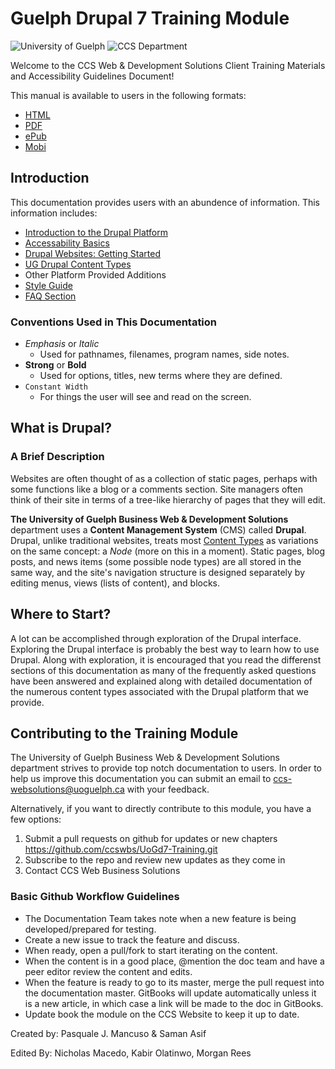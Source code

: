 # Guelph Drupal 7 Training Module
![University of Guelph](cover_small.jpg)
![CCS Department](images/CCS_logo1_black.gif)

Welcome to the CCS Web & Development Solutions Client Training Materials and Accessibility Guidelines Document!

This manual is available to users in the following formats:

* [HTML](https://www.gitbook.com/read/book/ccswbs/uog-drupal-training)
* [PDF](https://www.gitbook.com/download/pdf/book/ccswbs/uog-drupal-training)
* [ePub](https://www.gitbook.com/download/epub/book/ccswbs/uog-drupal-training)
* [Mobi](https://www.gitbook.com/download/mobi/book/ccswbs/uog-drupal-training)

## Introduction
This documentation provides users with an abundence of information. This information includes:
* [Introduction to the Drupal Platform](Drupal_Features_Terms_Acroynms.md)
* [Accessability Basics](accessibility-guide/AccessibilityBasics.md)
* [Drupal Websites: Getting Started](basicbeginner.md)
* [UG Drupal Content Types](ugcontenttypes.md)
* Other Platform Provided Additions
* [Style Guide](styleguide.md)
* [FAQ Section](FreqAQ.md)

### Conventions Used in This Documentation

* *Emphasis* or *Italic*
    * Used for pathnames, filenames, program names, side notes.
* **Strong** or __Bold__
    * Used for options, titles, new terms where they are defined.
* `Constant Width`
    * For things the user will see and read on the screen.

## What is Drupal?
### A Brief Description
Websites are often thought of as a collection of static pages, perhaps with some functions like a blog or a comments section. Site managers often think of their site in terms of a tree-like hierarchy of pages that they will edit.

**The University of Guelph Business Web & Development Solutions** department uses a **Content Management System** (CMS) called **Drupal**. Drupal, unlike traditional websites, treats most [Content Types](Drupal_Features_Terms_Acroynms.md#Content-Type) as variations on the same concept: a *Node* (more on this in a moment). Static pages, blog posts, and news items (some possible node types) are all stored in the same way, and the site's navigation structure is designed separately by editing menus, views (lists of content), and blocks.

## Where to Start?
A lot can be accomplished through exploration of the Drupal interface. Exploring the Drupal interface is probably the best way to learn how to use Drupal. Along with exploration, it is encouraged that you read the differenst sections of this documentation as many of the frequently asked questions have been answered and explained along with detailed documentation of the numerous content types associated with the Drupal platform that we provide.

## Contributing to the Training Module

The University of Guelph Business Web & Development Solutions department strives to provide top notch documentation to users. In order to help us improve this documentation you can submit an email to ccs-websolutions@uoguelph.ca with your feedback. 

Alternatively, if you want to directly contribute to this module, you have a few options:

1. Submit a pull requests on github for updates or new chapters https://github.com/ccswbs/UoGd7-Training.git
2. Subscribe to the repo and review new updates as they come in
3. Contact CCS Web Business Solutions

### Basic Github Workflow Guidelines
* The Documentation Team takes note when a new feature is being developed/prepared for testing.
* Create a new issue to track the feature and discuss.
* When ready, open a pull/fork to start iterating on the content.
* When the content is in a good place, @mention the doc team and have a peer editor review the content and edits.
* When the feature is ready to go to its master, merge the pull request into the documentation master. GitBooks will update automatically unless it is a new article, in which case a link will be made to the doc in GitBooks.
* Update book the module on the CCS Website to keep it up to date.

Created by: Pasquale J. Mancuso & Saman Asif

Edited By: Nicholas Macedo, Kabir Olatinwo, Morgan Rees
